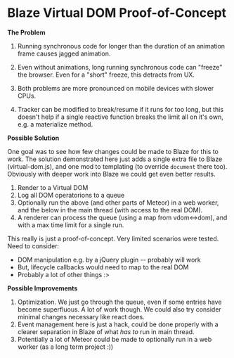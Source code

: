 # Blaze Virtual DOM Proof-of-Concept

**The Problem**

1. Running synchronous code for longer than the duration of an animation frame causes
   jagged animation.

1. Even without animations, long running synchronous code can "freeze" the browser.
   Even for a "short" freeze, this detracts from UX.

1. Both problems are more pronounced on mobile devices with slower CPUs.

1. Tracker can be modified to break/resume if it runs for too long, but this doesn't
   help if a single reactive function breaks the limit all on it's own, e.g. a
   materialize method.

**Possible Solution**

One goal was to see how few changes could be made to Blaze for this to work.
The solution demonstrated here just adds a single extra file to Blaze
(virtual-dom.js), and one mod to templating (to override `document` there too).
Obviously with deeper work into Blaze we could get even better results.

1. Render to a Virtual DOM
1. Log all DOM operatorions to a queue
1. Optionally run the above (and other parts of Meteor) in a web worker, and
   the below in the main thread (with access to the real DOM).
1. A renderer can process the queue (using a map from vdom<->dom),
   and with a max time limit for a single run.

This really is just a proof-of-concept.  Very limited scenarios were tested.  Need to
consider:

* DOM manipulation e.g. by a jQuery plugin -- probably will work
* But, lifecycle callbacks would need to map to the real DOM
* Probably a lot of other things :>

**Possible Improvements**

1. Optimization.  We just go through the queue, even if some entries have become
   superfluous.  A lot of work though.  We could also try consider minimal
   changes necessary like react does.
1. Event management here is just a hack, could be done properly with a clearer
   separation in Blaze of what *has to* run in main thread.
1. Potentially a lot of Meteor could be made to optionally run in a web worker
   (as a long term project :))
